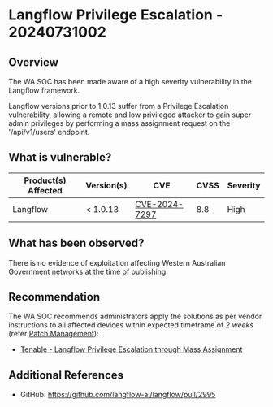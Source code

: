 # Langflow Privilege Escalation - 20240731002

## Overview

The WA SOC has been made aware of a high severity vulnerability in the Langflow framework.

Langflow versions prior to 1.0.13 suffer from a Privilege Escalation vulnerability, allowing a remote and low privileged attacker to gain super admin privileges by performing a mass assignment request on the '/api/v1/users' endpoint.

## What is vulnerable?

| Product(s) Affected | Version(s) | CVE                                                                                                                                       | CVSS          | Severity                                                         |
| ------------------- | ---------- | ----------------------------------------------------------------------------------------------------------------------------------------- | ------------- | ---------------------------------------------------------------- |
| Langflow       | < 1.0.13    | [CVE-2024-7297](https://nvd.nist.gov/vuln/detail/CVE-2024-7297)                                                                         | 8.8       |High                                   |


## What has been observed?

There is no evidence of exploitation affecting Western Australian Government networks at the time of publishing.

## Recommendation

The WA SOC recommends administrators apply the solutions as per vendor instructions to all affected devices within expected timeframe of *2 weeks* (refer [Patch Management](../guidelines/patch-management.md)):

- [Tenable - Langflow Privilege Escalation through Mass Assignment](https://www.tenable.com/security/research/tra-2024-26)

## Additional References

- GitHub: https://github.com/langflow-ai/langflow/pull/2995

